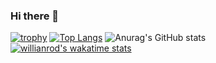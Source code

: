 ### Hi there 👋
[![trophy](https://github-profile-trophy.vercel.app/?username=takechiyo-19940627)](https://github.com/ryo-ma/github-profile-trophy)
[![Top Langs](https://github-readme-stats.vercel.app/api/top-langs/?username=takechiyo-19940627&layout=compact)](https://github.com/anuraghazra/github-readme-stats)
![Anurag's GitHub stats](https://github-readme-stats.vercel.app/api?username=takechiyo-19940627&count_private=true)
[![willianrod's wakatime stats](https://github-readme-stats.vercel.app/api/wakatime?username=takechiyo-19940627)](https://github.com/anuraghazra/github-readme-stats)

<!--
**takechiyo-19940627/takechiyo-19940627** is a ✨ _special_ ✨ repository because its `README.md` (this file) appears on your GitHub profile.

Here are some ideas to get you started:

- 🔭 I’m currently working on ...
- 🌱 I’m currently learning ...
- 👯 I’m looking to collaborate on ...
- 🤔 I’m looking for help with ...
- 💬 Ask me about ...
- 📫 How to reach me: ...
- 😄 Pronouns: ...
- ⚡ Fun fact: ...
-->
